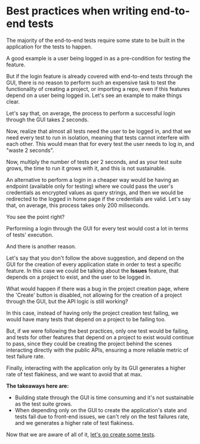 # Best practices when writing end-to-end tests

The majority of the end-to-end tests require some state to be built in the application for the tests to happen.

A good example is a user being logged in as a pre-condition for testing the feature.

But if the login feature is already covered with end-to-end tests through the GUI, there is no reason to perform such an expensive task to test the functionality of creating a project, or importing a repo, even if this features depend on a user being logged in. Let's see an example to make things clear.

Let's say that, on average, the process to perform a successful login through the GUI takes 2 seconds.

Now, realize that almost all tests need the user to be logged in, and that we need every test to run in isolation, meaning that tests cannot interfere with each other. This would  mean that for every test the user needs to log in, and "waste 2 seconds".

Now, multiply the number of tests per 2 seconds, and as your test suite grows, the time to run it grows with it, and this is not sustainable.

An alternative to perform a login in a cheaper way would be having an endpoint (available only for testing) where we could pass the user's credentials as encrypted values as query strings, and then we would be redirected to the logged in home page if the credentials are valid. Let's say that, on average, this process takes only 200 miliseconds.

You see the point right?

Performing a login through the GUI for every test would cost a lot in terms of tests' execution.

And there is another reason.

Let's say that you don't follow the above suggestion, and depend on the GUI for the creation of every application state in order to test a specific feature. In this case we could be talking about the **Issues** feature, that depends on a project to exist, and the user to be logged in.

What would happen if there was a bug in the project creation page, where the 'Create' button is disabled, not allowing for the creation of a project through the GUI, but the API logic is still working?

In this case, instead of having only the project creation test failing, we would have many tests that depend on a project to be failing too.

But, if we were following the best practices, only one test would be failing, and tests for other features that depend on a project to exist would continue to pass, since they could be creating the project behind the scenes interacting directly with the public APIs, ensuring a more reliable metric of test failure rate.

Finally, interacting with the application only by its GUI generates a higher rate of test flakiness, and we want to avoid that at max.

**The takeaways here are:**

- Building state through the GUI is time consuming and it's not sustainable as the test suite grows.
- When depending only on the GUI to create the application's state and tests fail due to front-end issues, we can't rely on the test failures rate, and we generates a higher rate of test flakiness.

Now that we are aware of all of it, [let's go create some tests](writing_tests_from_scratch.md).
